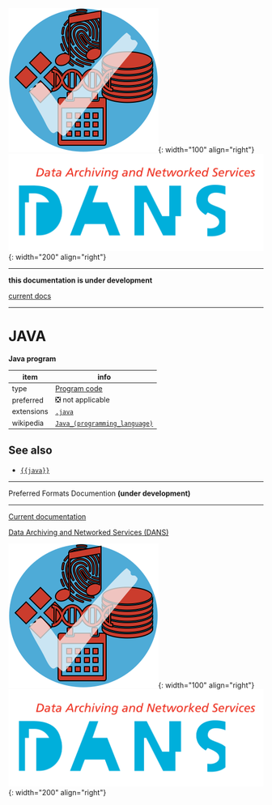 ![img](../images/formats.png){: width="100" align="right"}
![img](../images/DANS.png){: width="200" align="right"}

---

**this documentation is under development**

[current docs]({{preferredFormats}})

---



# JAVA

**Java program**

item | info
--- | ---
type | [Program code](../dataTypes/programCode.md)
preferred | ❎ not applicable
extensions | [`.java`](../extensions/java.md)
wikipedia | [`Java_(programming_language)`]({{wikipedia}}/Java_(programming_language))



## See also
*   [`{{java}}`]({{java}})




---

Preferred Formats Documention **(under development)**

---

[Current documentation]({{preferredFormats}})

[Data Archiving and Networked Services (DANS)]({{dans}})

![img](../images/formats.png){: width="100" align="right"}
![img](../images/DANS.png){: width="200" align="right"}
